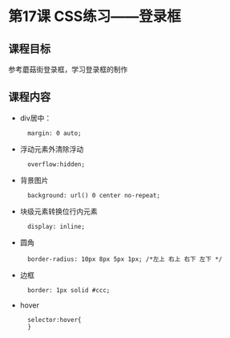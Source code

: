 # 第17课 CSS练习——登录框
## 课程目标
参考蘑菇街登录框，学习登录框的制作

## 课程内容
- div居中：
		
		margin: 0 auto;
	
- 浮动元素外清除浮动

		overflow:hidden; 
		
- 背景图片

		background: url() 0 center no-repeat;

- 块级元素转换位行内元素

		display: inline;
- 圆角
		
		border-radius: 10px 8px 5px 1px; /*左上 右上 右下 左下 */

- 边框
		
		border: 1px solid #ccc;

- hover
		
		selector:hover{
		}

